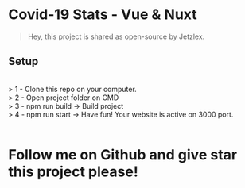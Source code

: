 # Covid-19 Stats - Vue & Nuxt
> Hey, this project is shared as open-source by Jetzlex.

## Setup
<br>
> 1 - Clone this repo on your computer.
<br>
> 2 - Open project folder on CMD
<br>
> 3 - npm run build -> Build project
<br>
> 4 - npm run start -> Have fun! Your website is active on 3000 port.

<br>
<br>

# Follow me on Github and give star this project please!
